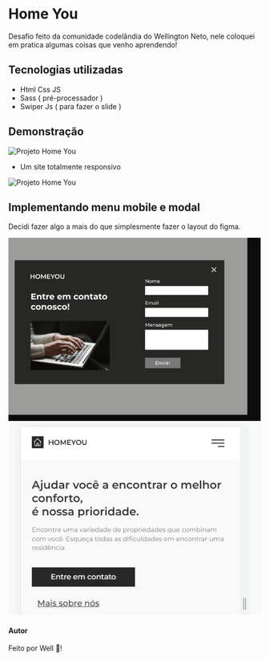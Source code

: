 # Home You

Desafio feito da comunidade codelândia do 
Wellington Neto, nele coloquei em pratica algumas coisas que venho aprendendo!


## Tecnologias utilizadas

* Html Css JS
* Sass ( pré-processador )
* Swiper Js ( para fazer o slide )

## Demonstração

<img alt="Projeto Home You" src="./github/HomeYou.gif">

*  Um site totalmente responsivo 
   
<img alt="Projeto Home You" src="./github/responsivo.gif">

## Implementando menu mobile e modal

Decidi fazer algo a mais do que simplesmente fazer o layout do figma.

<img alt="Projeto Home You" src="./github/figma.gif">

<img alt="Projeto Home You" src="./github/menu-mobile.gif">




#### Autor
  Feito por Well 👋!
